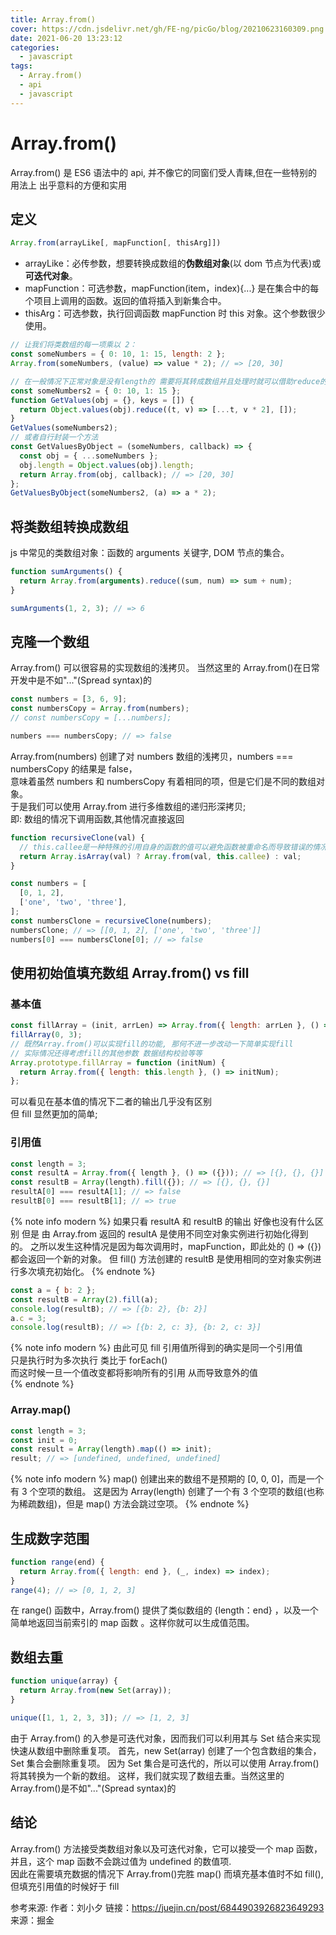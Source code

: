 ```yaml
---
title: Array.from()
cover: https://cdn.jsdelivr.net/gh/FE-ng/picGo/blog/20210623160309.png
date: 2021-06-20 13:23:12
categories:
  - javascript
tags:
  - Array.from()
  - api
  - javascript
---
```


# Array.from()

Array.from() 是 ES6 语法中的 api, 并不像它的同窗们受人青睐,但在一些特别的用法上 出乎意料的方便和实用

## 定义

```javascript
Array.from(arrayLike[, mapFunction[, thisArg]])
```

- arrayLike：必传参数，想要转换成数组的**伪数组对象**(以 dom 节点为代表)或**可迭代对象**。
- mapFunction：可选参数，mapFunction(item，index){...} 是在集合中的每个项目上调用的函数。返回的值将插入到新集合中。
- thisArg：可选参数，执行回调函数 mapFunction 时 this 对象。这个参数很少使用。

```javascript
// 让我们将类数组的每一项乘以 2：
const someNumbers = { 0: 10, 1: 15, length: 2 };
Array.from(someNumbers, (value) => value * 2); // => [20, 30]

// 在一般情况下正常对象是没有length的 需要将其转成数组并且处理时就可以借助reduce的能力
const someNumbers2 = { 0: 10, 1: 15 };
function GetValues(obj = {}, keys = []) {
  return Object.values(obj).reduce((t, v) => [...t, v * 2], []);
}
GetValues(someNumbers2);
// 或者自行封装一个方法
const GetValuesByObject = (someNumbers, callback) => {
  const obj = { ...someNumbers };
  obj.length = Object.values(obj).length;
  return Array.from(obj, callback); // => [20, 30]
};
GetValuesByObject(someNumbers2, (a) => a * 2);
```

## 将类数组转换成数组

js 中常见的类数组对象：函数的 arguments 关键字, DOM 节点的集合。

```javascript
function sumArguments() {
  return Array.from(arguments).reduce((sum, num) => sum + num);
}

sumArguments(1, 2, 3); // => 6
```

## 克隆一个数组

Array.from() 可以很容易的实现数组的浅拷贝。
当然这里的 Array.from()在日常开发中是不如"..."(Spread syntax)的

```javascript
const numbers = [3, 6, 9];
const numbersCopy = Array.from(numbers);
// const numbersCopy = [...numbers];

numbers === numbersCopy; // => false
```

Array.from(numbers) 创建了对 numbers 数组的浅拷贝，numbers === numbersCopy 的结果是 false，  
意味着虽然 numbers 和 numbersCopy 有着相同的项，但是它们是不同的数组对象。  
于是我们可以使用 Array.from 进行多维数组的递归形深拷贝;  
即: 数组的情况下调用函数,其他情况直接返回

```javascript
function recursiveClone(val) {
  // this.callee是一种特殊的引用自身的函数的值可以避免函数被重命名而导致错误的情况发生
  return Array.isArray(val) ? Array.from(val, this.callee) : val;
}

const numbers = [
  [0, 1, 2],
  ['one', 'two', 'three'],
];
const numbersClone = recursiveClone(numbers);
numbersClone; // => [[0, 1, 2], ['one', 'two', 'three']]
numbers[0] === numbersClone[0]; // => false
```

## 使用初始值填充数组 Array.from() vs fill

### 基本值

```javascript
const fillArray = (init, arrLen) => Array.from({ length: arrLen }, () => init);
fillArray(0, 3);
// 既然Array.from()可以实现fill的功能, 那何不进一步改动一下简单实现fill
// 实际情况还得考虑fill的其他参数 数据结构校验等等
Array.prototype.fillArray = function (initNum) {
  return Array.from({ length: this.length }, () => initNum);
};
```

可以看见在基本值的情况下二者的输出几乎没有区别  
但 fill 显然更加的简单;

### 引用值

```javascript
const length = 3;
const resultA = Array.from({ length }, () => ({})); // => [{}, {}, {}]
const resultB = Array(length).fill({}); // => [{}, {}, {}]
resultA[0] === resultA[1]; // => false
resultB[0] === resultB[1]; // => true
```

{% note info modern %}
如果只看 resultA 和 resultB 的输出 好像也没有什么区别 但是
由 Array.from 返回的 resultA 是使用不同空对象实例进行初始化得到的。
之所以发生这种情况是因为每次调用时，mapFunction，即此处的 () => ({}) 都会返回一个新的对象。
但 fill() 方法创建的 resultB 是使用相同的空对象实例进行多次填充初始化。
{% endnote %}

```javascript
const a = { b: 2 };
const resultB = Array(2).fill(a);
console.log(resultB); // => [{b: 2}, {b: 2}]
a.c = 3;
console.log(resultB); // => [{b: 2, c: 3}, {b: 2, c: 3}]
```

{% note info modern %}
由此可见 fill 引用值所得到的确实是同一个引用值  
只是执行时为多次执行 类比于 forEach()  
而这时候一旦一个值改变都将影响所有的引用 从而导致意外的值  
{% endnote %}

### Array.map()

```javascript
const length = 3;
const init = 0;
const result = Array(length).map(() => init);
result; // => [undefined, undefined, undefined]
```

{% note info modern %}
map() 创建出来的数组不是预期的 [0, 0, 0]，而是一个有 3 个空项的数组。
这是因为 Array(length) 创建了一个有 3 个空项的数组(也称为稀疏数组)，但是 map() 方法会跳过空项。
{% endnote %}

## 生成数字范围

```javascript
function range(end) {
  return Array.from({ length: end }, (_, index) => index);
}
range(4); // => [0, 1, 2, 3]
```

在 range() 函数中，Array.from() 提供了类似数组的 {length：end} ，以及一个简单地返回当前索引的 map 函数 。这样你就可以生成值范围。

## 数组去重

```javascript
function unique(array) {
  return Array.from(new Set(array));
}

unique([1, 1, 2, 3, 3]); // => [1, 2, 3]
```

由于 Array.from() 的入参是可迭代对象，因而我们可以利用其与 Set 结合来实现快速从数组中删除重复项。
首先，new Set(array) 创建了一个包含数组的集合，Set 集合会删除重复项。
因为 Set 集合是可迭代的，所以可以使用 Array.from() 将其转换为一个新的数组。
这样，我们就实现了数组去重。当然这里的 Array.from()是不如"..."(Spread syntax)的

## 结论

Array.from() 方法接受类数组对象以及可迭代对象，它可以接受一个 map 函数，  
并且，这个 map 函数不会跳过值为 undefined 的数值项.  
因此在需要填充数据的情况下 Array.from()完胜 map() 而填充基本值时不如 fill(),  
但填充引用值的时候好于 fill

参考来源:
作者：刘小夕
链接：https://juejin.cn/post/6844903926823649293
来源：掘金

